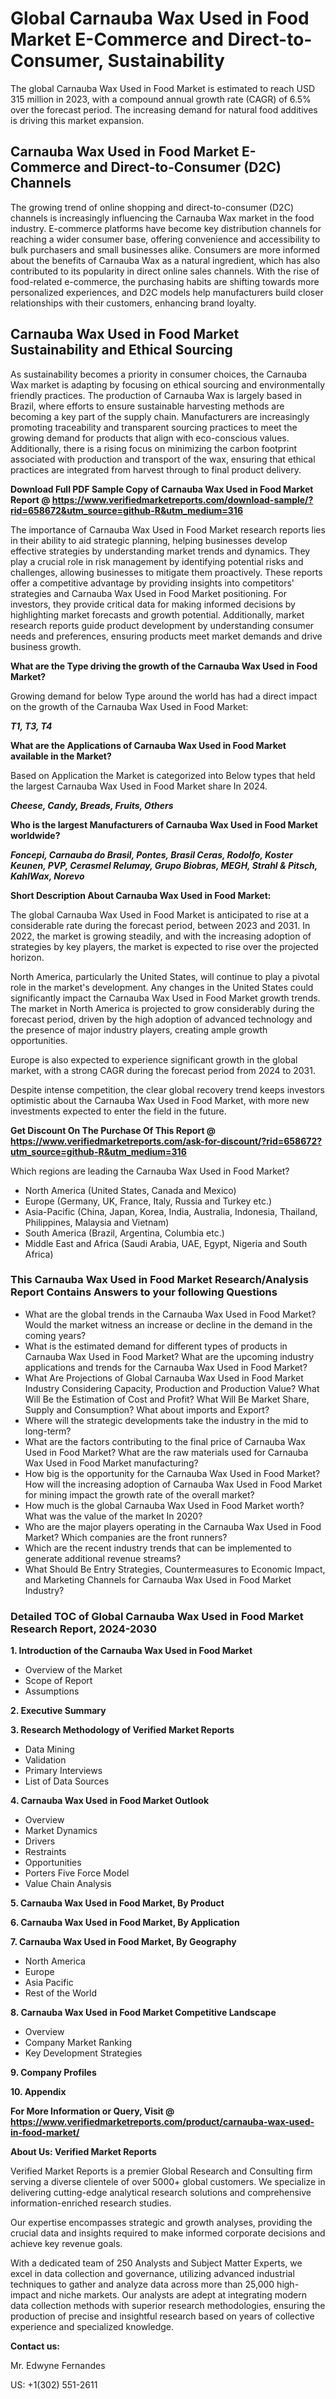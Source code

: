 <h1>Global Carnauba Wax Used in Food Market E-Commerce and Direct-to-Consumer, Sustainability</h1><p class=""><p>The global Carnauba Wax Used in Food Market is estimated to reach USD 315 million in 2023, with a compound annual growth rate (CAGR) of 6.5% over the forecast period. The increasing demand for natural food additives is driving this market expansion.</p><h2>Carnauba Wax Used in Food Market E-Commerce and Direct-to-Consumer (D2C) Channels</h2><p>The growing trend of online shopping and direct-to-consumer (D2C) channels is increasingly influencing the Carnauba Wax market in the food industry. E-commerce platforms have become key distribution channels for reaching a wider consumer base, offering convenience and accessibility to bulk purchasers and small businesses alike. Consumers are more informed about the benefits of Carnauba Wax as a natural ingredient, which has also contributed to its popularity in direct online sales channels. With the rise of food-related e-commerce, the purchasing habits are shifting towards more personalized experiences, and D2C models help manufacturers build closer relationships with their customers, enhancing brand loyalty.</p><h2>Carnauba Wax Used in Food Market Sustainability and Ethical Sourcing</h2><p>As sustainability becomes a priority in consumer choices, the Carnauba Wax market is adapting by focusing on ethical sourcing and environmentally friendly practices. The production of Carnauba Wax is largely based in Brazil, where efforts to ensure sustainable harvesting methods are becoming a key part of the supply chain. Manufacturers are increasingly promoting traceability and transparent sourcing practices to meet the growing demand for products that align with eco-conscious values. Additionally, there is a rising focus on minimizing the carbon footprint associated with production and transport of the wax, ensuring that ethical practices are integrated from harvest through to final product delivery.</p></p><p class=""><strong>Download Full PDF Sample Copy of Carnauba Wax Used in Food Market Report @ <a href="https://www.verifiedmarketreports.com/download-sample/?rid=658672&utm_source=github-R&utm_medium=316" target="_blank">https://www.verifiedmarketreports.com/download-sample/?rid=658672&utm_source=github-R&utm_medium=316</a></strong></p><p>The importance of&nbsp;Carnauba Wax Used in Food Market research reports lies in their ability to aid strategic planning, helping businesses develop effective strategies by understanding market trends and dynamics. They play a crucial role in risk management by identifying potential risks and challenges, allowing businesses to mitigate them proactively. These reports offer a competitive advantage by providing insights into competitors' strategies and Carnauba Wax Used in Food Market positioning. For investors, they provide critical data for making informed decisions by highlighting market forecasts and growth potential. Additionally, market research reports guide product development by understanding consumer needs and preferences, ensuring products meet market demands and drive business growth.</p><p><strong>What are the&nbsp;Type driving the growth of the Carnauba Wax Used in Food Market?</strong></p><p id="" class="">Growing demand for below Type around the world has had a direct impact on the growth of the Carnauba Wax Used in Food Market:</p><p class=""><em><strong>T1, T3, T4</strong></em></p><p class=""><strong>What are the&nbsp;Applications&nbsp;of Carnauba Wax Used in Food Market available in the Market?</strong></p><p id="" class="">Based on Application the Market is categorized into Below types that held the largest Carnauba Wax Used in Food Market share In 2024.</p><p class=""><em><strong>Cheese, Candy, Breads, Fruits, Others</strong></em></p><p class=""><strong>Who is the largest Manufacturers of Carnauba Wax Used in Food Market worldwide?</strong></p><p><em><strong>Foncepi, Carnauba do Brasil, Pontes, Brasil Ceras, Rodolfo, Koster Keunen, PVP, Cerasmel Relumay, Grupo Biobras, MEGH, Strahl & Pitsch, KahlWax, Norevo</strong></em></p><p id="" class=""><strong>Short Description About Carnauba Wax Used in Food Market:</strong></p><p>The global Carnauba Wax Used in Food Market is anticipated to rise at a considerable rate during the forecast period, between 2023 and 2031. In 2022, the market is growing steadily, and with the increasing adoption of strategies by key players, the market is expected to rise over the projected horizon.</p><p>North America, particularly the United States, will continue to play a pivotal role in the market's development. Any changes in the United States could significantly impact the Carnauba Wax Used in Food Market growth trends. The market in North America is projected to grow considerably during the forecast period, driven by the high adoption of advanced technology and the presence of major industry players, creating ample growth opportunities.</p><p>Europe is also expected to experience significant growth in the global market, with a strong CAGR during the forecast period from 2024 to 2031.</p><p>Despite intense competition, the clear global recovery trend keeps investors optimistic about the Carnauba Wax Used in Food Market, with more new investments expected to enter the field in the future.</p><p id="" class=""><strong>Get Discount On The Purchase Of This Report @ <a href="https://www.verifiedmarketreports.com/ask-for-discount/?rid=658672?utm_source=github-R&utm_medium=316" target="_blank">https://www.verifiedmarketreports.com/ask-for-discount/?rid=658672?utm_source=github-R&utm_medium=316</a></strong></p><p class="">Which regions are leading the Carnauba Wax Used in Food Market?</p><ul><li>North America (United States, Canada and Mexico)</li><li>Europe (Germany, UK, France, Italy, Russia and Turkey etc.)</li><li>Asia-Pacific (China, Japan, Korea, India, Australia, Indonesia, Thailand, Philippines, Malaysia and Vietnam)</li><li>South America (Brazil, Argentina, Columbia etc.)</li><li>Middle East and Africa (Saudi Arabia, UAE, Egypt, Nigeria and South Africa)</li></ul><h3 id="" class="">This Carnauba Wax Used in Food Market Research/Analysis Report Contains Answers to your following Questions</h3><ul><li>What are the global trends in the Carnauba Wax Used in Food Market? Would the market witness an increase or decline in the demand in the coming years?</li><li>What is the estimated demand for different types of products in Carnauba Wax Used in Food Market? What are the upcoming industry applications and trends for the Carnauba Wax Used in Food Market?</li><li>What Are Projections of Global Carnauba Wax Used in Food Market Industry Considering Capacity, Production and Production Value? What Will Be the Estimation of Cost and Profit? What Will Be Market Share, Supply and Consumption? What about imports and Export?</li><li>Where will the strategic developments take the industry in the mid to long-term?</li><li>What are the factors contributing to the final price of Carnauba Wax Used in Food Market? What are the raw materials used for Carnauba Wax Used in Food Market manufacturing?</li><li>How big is the opportunity for the Carnauba Wax Used in Food Market? How will the increasing adoption of Carnauba Wax Used in Food Market for mining impact the growth rate of the overall market?</li><li>How much is the global Carnauba Wax Used in Food Market worth? What was the value of the market In 2020?</li><li>Who are the major players operating in the Carnauba Wax Used in Food Market? Which companies are the front runners?</li><li>Which are the recent industry trends that can be implemented to generate additional revenue streams?</li><li>What Should Be Entry Strategies, Countermeasures to Economic Impact, and Marketing Channels for Carnauba Wax Used in Food Market Industry?</li></ul><h3 id="" class="">Detailed TOC of Global Carnauba Wax Used in Food Market Research Report, 2024-2030</h3><p id="" class=""><strong>1. Introduction of the Carnauba Wax Used in Food Market</strong></p><ul><li>Overview of the Market</li><li>Scope of Report</li><li>Assumptions</li></ul><p id="" class=""><strong>2. Executive Summary</strong></p><p id="" class=""><strong>3. Research Methodology of Verified Market Reports</strong></p><ul><li>Data Mining</li><li>Validation</li><li>Primary Interviews</li><li>List of Data Sources</li></ul><p id="" class=""><strong>4. Carnauba Wax Used in Food Market Outlook</strong></p><ul><li>Overview</li><li>Market Dynamics</li><li>Drivers</li><li>Restraints</li><li>Opportunities</li><li>Porters Five Force Model</li><li>Value Chain Analysis</li></ul><p id="" class=""><strong>5. Carnauba Wax Used in Food Market, By Product</strong></p><p id="" class=""><strong>6. Carnauba Wax Used in Food Market, By Application</strong></p><p id="" class=""><strong>7. Carnauba Wax Used in Food Market, By Geography</strong></p><ul><li>North America</li><li>Europe</li><li>Asia Pacific</li><li>Rest of the World</li></ul><p id="" class=""><strong>8. Carnauba Wax Used in Food Market Competitive Landscape</strong></p><ul><li>Overview</li><li>Company Market Ranking</li><li>Key Development Strategies</li></ul><p id="" class=""><strong>9. Company Profiles</strong></p><p id="" class=""><strong>10. Appendix</strong></p><p id="" class=""><strong>For More Information or Query, Visit @ <a href="https://www.verifiedmarketreports.com/product/carnauba-wax-used-in-food-market/" target="_blank">https://www.verifiedmarketreports.com/product/carnauba-wax-used-in-food-market/</a></strong></p><p id="" class=""><strong>About Us: Verified Market Reports</strong></p><p id="" class="">Verified Market Reports is a premier Global Research and Consulting firm serving a diverse clientele of over 5000+ global customers. We specialize in delivering cutting-edge analytical research solutions and comprehensive information-enriched research studies.</p><p id="" class="">Our expertise encompasses strategic and growth analyses, providing the crucial data and insights required to make informed corporate decisions and achieve key revenue goals.</p><p id="" class="">With a dedicated team of 250 Analysts and Subject Matter Experts, we excel in data collection and governance, utilizing advanced industrial techniques to gather and analyze data across more than 25,000 high-impact and niche markets. Our analysts are adept at integrating modern data collection methods with superior research methodologies, ensuring the production of precise and insightful research based on years of collective experience and specialized knowledge.</p><p id="" class=""><strong>Contact us:</strong></p><p id="" class="">Mr. Edwyne Fernandes</p><p id="" class="">US: +1(302) 551-2611</p>